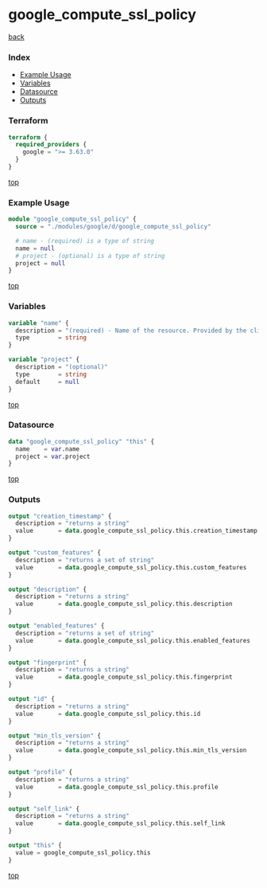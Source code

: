 # google_compute_ssl_policy

[back](../google.md)

### Index

- [Example Usage](#example-usage)
- [Variables](#variables)
- [Datasource](#datasource)
- [Outputs](#outputs)

### Terraform

```terraform
terraform {
  required_providers {
    google = ">= 3.63.0"
  }
}
```

[top](#index)

### Example Usage

```terraform
module "google_compute_ssl_policy" {
  source = "./modules/google/d/google_compute_ssl_policy"

  # name - (required) is a type of string
  name = null
  # project - (optional) is a type of string
  project = null
}
```

[top](#index)

### Variables

```terraform
variable "name" {
  description = "(required) - Name of the resource. Provided by the client when the resource is\ncreated. The name must be 1-63 characters long, and comply with\nRFC1035. Specifically, the name must be 1-63 characters long and match\nthe regular expression '[a-z]([-a-z0-9]*[a-z0-9])?' which means the\nfirst character must be a lowercase letter, and all following\ncharacters must be a dash, lowercase letter, or digit, except the last\ncharacter, which cannot be a dash."
  type        = string
}

variable "project" {
  description = "(optional)"
  type        = string
  default     = null
}
```

[top](#index)

### Datasource

```terraform
data "google_compute_ssl_policy" "this" {
  name    = var.name
  project = var.project
}
```

[top](#index)

### Outputs

```terraform
output "creation_timestamp" {
  description = "returns a string"
  value       = data.google_compute_ssl_policy.this.creation_timestamp
}

output "custom_features" {
  description = "returns a set of string"
  value       = data.google_compute_ssl_policy.this.custom_features
}

output "description" {
  description = "returns a string"
  value       = data.google_compute_ssl_policy.this.description
}

output "enabled_features" {
  description = "returns a set of string"
  value       = data.google_compute_ssl_policy.this.enabled_features
}

output "fingerprint" {
  description = "returns a string"
  value       = data.google_compute_ssl_policy.this.fingerprint
}

output "id" {
  description = "returns a string"
  value       = data.google_compute_ssl_policy.this.id
}

output "min_tls_version" {
  description = "returns a string"
  value       = data.google_compute_ssl_policy.this.min_tls_version
}

output "profile" {
  description = "returns a string"
  value       = data.google_compute_ssl_policy.this.profile
}

output "self_link" {
  description = "returns a string"
  value       = data.google_compute_ssl_policy.this.self_link
}

output "this" {
  value = google_compute_ssl_policy.this
}
```

[top](#index)
